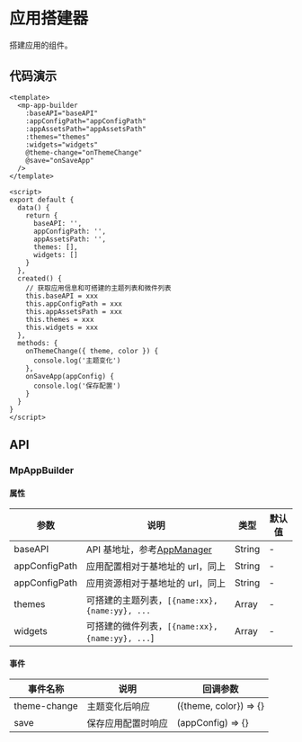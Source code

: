 # 应用搭建器

搭建应用的组件。

## 代码演示

```vue
<template>
  <mp-app-builder
    :baseAPI="baseAPI"
    :appConfigPath="appConfigPath"
    :appAssetsPath="appAssetsPath"
    :themes="themes"
    :widgets="widgets"
    @theme-change="onThemeChange"
    @save="onSaveApp"
  />
</template>

<script>
export default {
  data() {
    return {
      baseAPI: '',
      appConfigPath: '',
      appAssetsPath: '',
      themes: [],
      widgets: []
    }
  },
  created() {
    // 获取应用信息和可搭建的主题列表和微件列表
    this.baseAPI = xxx
    this.appConfigPath = xxx
    this.appAssetsPath = xxx
    this.themes = xxx
    this.widgets = xxx
  },
  methods: {
    onThemeChange({ theme, color }) {
      console.log('主题变化')
    },
    onSaveApp(appConfig) {
      console.log('保存配置')
    }
  }
}
</script>
```

## API

### MpAppBuilder

#### 属性

| 参数          | 说明                                                                            | 类型   | 默认值 |
| ------------- | ------------------------------------------------------------------------------- | ------ | ------ |
| baseAPI       | API 基地址，参考[AppManager](/zh/api/reference/builder/manager.html#loadconfig) | String | -      |
| appConfigPath | 应用配置相对于基地址的 url，同上                                                | String | -      |
| appConfigPath | 应用资源相对于基地址的 url，同上                                                | String | -      |
| themes        | 可搭建的主题列表，`[{name:xx}, {name:yy}, ...`                                  | Array  | -      |
| widgets       | 可搭建的微件列表，`[{name:xx}, {name:yy}, ...`]                                 | Array  | -      |

#### 事件

| 事件名称     | 说明               | 回调参数               |
| ------------ | ------------------ | ---------------------- |
| theme-change | 主题变化后响应     | ({theme, color}) => {} |
| save         | 保存应用配置时响应 | (appConfig) => {}      |
